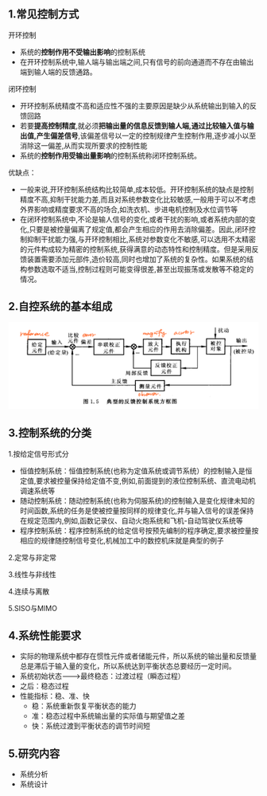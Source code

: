 ## 1.常见控制方式
开环控制
- 系统的**控制作用不受输出影响**的控制系统
- 在开环控制系统中,输人端与输出端之间,只有信号的前向通道而不存在由输出端到输人端的反馈通路。

闭环控制
- 开环控制系统精度不高和适应性不强的主要原因是缺少从系统输出到输入的反馈回路
- 若要**提高控制精度**,就必须**把输出量的信息反馈到输人端,通过比较输入值与输出值,产生偏差信号**,该偏差信号以一定的控制规律产生控制作用,逐步减小以至消除这一偏差,从而实现所要求的控制性能
- 系统的**控制作用受输出量影响**的控制系统称闭环控制系统。

优缺点：
- 一般来说,开环控制系统结构比较简单,成本较低。开环控制系统的缺点是控制精度不高,抑制干扰能力差,而且对系统参数变化比较敏感,一般用于可以不考虑外界影响或精度要求不高的场合,如洗衣机、步进电机控制及水位调节等
- 在闭环控制系统中,不论是输人信号的变化,或者干扰的影响,或者系统内部的变化,只要是被控量偏离了规定值,都会产生相应的作用去消除偏差。因此,闭环控制抑制干扰能力强,与开环控制相比,系统对参数变化不敏感,可以选用不太精密的元件构成较为精密的控制系统,获得满意的动态特性和控制精度。但是采用反馈装置需要添加元部件,造价较高,同时也增加了系统的复杂性。如果系统的结构参数选取不适当,控制过程则可能变得很差,甚至出现振荡或发散等不稳定的情况。



## 2.自控系统的基本组成
![](../.pic/5.png)


## 3.控制系统的分类
1.按给定信号形式分
- 恒值控制系统：恒值控制系统(也称为定值系统或调节系统）的控制输入是恒定值,要求被控量保持给定值不变,例如,前面提到的液位控制系统、直流电动机调速系统等
- 随动控制系统：随动控制系统(也称为伺服系统)的控制输入是变化规律未知的时间函数,系统的任务是使被控量按同样的规律变化,并与输入信号的误差保持在规定范围内,例如,函数记录仪、自动火炮系统和飞机-自动驾驶仪系统等
- 程序控制系统：程序控制系统的给定信号按预先编制的程序确定,要求被控量按相应的规律随控制信号变化,机械加工中的数控机床就是典型的例子

2.定常与非定常

3.线性与非线性

4.连续与离散

5.SISO与MIMO

## 4.系统性能要求
- 实际的物理系统中都存在惯性元件或者储能元件，所以系统的输出量和反馈量总是滞后于输入量的变化，所以系统达到平衡状态总要经历一定时间。
- 系统初始状态--->最终稳态：过渡过程（瞬态过程）
- 之后：稳态过程
- 性能指标：稳、准、快
  - 稳：系统重新恢复平衡状态的能力
  - 准：稳态过程中系统输出量的实际值与期望值之差
  - 快：系统过渡到平衡状态的调节时间短


## 5.研究内容
- 系统分析
- 系统设计









